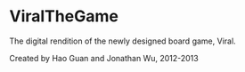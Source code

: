 ViralTheGame
============

The digital rendition of the newly designed board game, Viral.


Created by Hao Guan and Jonathan Wu, 2012-2013
